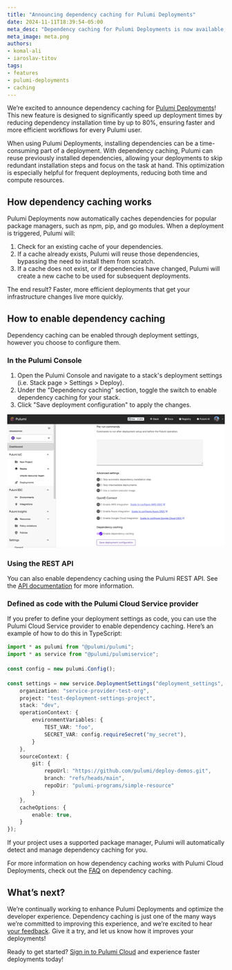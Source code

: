 ```yaml
---
title: "Announcing dependency caching for Pulumi Deployments"
date: 2024-11-11T18:39:54-05:00
meta_desc: "Dependency caching for Pulumi Deployments is now available, speeding up your deployments by reusing dependencies across runs."
meta_image: meta.png
authors:
- komal-ali
- iaroslav-titov
tags:
- features
- pulumi-deployments
- caching
---
```


We’re excited to announce dependency caching for [Pulumi Deployments](/docs/pulumi-cloud/deployments/)! This new feature is designed to significantly speed up deployment times by reducing dependency installation time by up to 80%, ensuring faster and more efficient workflows for every Pulumi user.

When using Pulumi Deployments, installing dependencies can be a time-consuming part of a deployment. With dependency caching, Pulumi can reuse previously installed dependencies, allowing your deployments to skip redundant installation steps and focus on the task at hand. This optimization is especially helpful for frequent deployments, reducing both time and compute resources.

<!--more-->

## How dependency caching works

Pulumi Deployments now automatically caches dependencies for popular package managers, such as npm, pip, and go modules. When a deployment is triggered, Pulumi will:

1.	Check for an existing cache of your dependencies.
2.	If a cache already exists, Pulumi will reuse those dependencies, bypassing the need to install them from scratch.
3.	If a cache does not exist, or if dependencies have changed, Pulumi will create a new cache to be used for subsequent deployments.

The end result? Faster, more efficient deployments that get your infrastructure changes live more quickly.

## How to enable dependency caching

Dependency caching can be enabled through deployment settings, however you choose to configure them.

### In the Pulumi Console

1. Open the Pulumi Console and navigate to a stack's deployment settings (i.e. Stack page > Settings > Deploy).
2. Under the "Dependency caching" section, toggle the switch to enable dependency caching for your stack.
3. Click "Save deployment configuration" to apply the changes.

![Dependency caching in the Pulumi Console](enable-caching-console.png)

### Using the REST API

You can also enable dependency caching using the Pulumi REST API. See the [API documentation](docs/pulumi-cloud/deployments/api/#cache-options) for more information.

### Defined as code with the Pulumi Cloud Service provider

If you prefer to define your deployment settings as code, you can use the Pulumi Cloud Service provider to enable dependency caching. Here’s an example of how to do this in TypeScript:

```typescript
import * as pulumi from "@pulumi/pulumi";
import * as service from "@pulumi/pulumiservice";

const config = new pulumi.Config();

const settings = new service.DeploymentSettings("deployment_settings", {
    organization: "service-provider-test-org",
    project: "test-deployment-settings-project",
    stack: "dev",
    operationContext: {
        environmentVariables: {
            TEST_VAR: "foo",
            SECRET_VAR: config.requireSecret("my_secret"),
        }
    },
    sourceContext: {
        git: {
            repoUrl: "https://github.com/pulumi/deploy-demos.git",
            branch: "refs/heads/main",
            repoDir: "pulumi-programs/simple-resource"
        }
    },
    cacheOptions: {
        enable: true,
    }
});
```

If your project uses a supported package manager, Pulumi will automatically detect and manage dependency caching for you.

For more information on how dependency caching works with Pulumi Cloud Deployments, check out the [FAQ](/docs/pulumi-cloud/deployments/faq/#dependency-caching) on dependency caching.

## What’s next?

We’re continually working to enhance Pulumi Deployments and optimize the developer experience. Dependency caching is just one of the many ways we’re committed to improving this experience, and we’re excited to hear [your feedback](https://github.com/pulumi/pulumi-cloud-requests/issues/new/choose). Give it a try, and let us know how it improves your deployments!

Ready to get started? [Sign in to Pulumi Cloud](https://app.pulumi.com) and experience faster deployments today!

